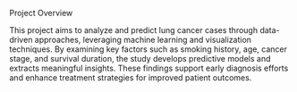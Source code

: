 Project Overview

This project aims to analyze and predict lung cancer cases through data-driven approaches, leveraging machine learning and visualization techniques. By examining key factors such as smoking history, age, cancer stage, and survival duration, the study develops predictive models and extracts meaningful insights. These findings support early diagnosis efforts and enhance treatment strategies for improved patient outcomes.
